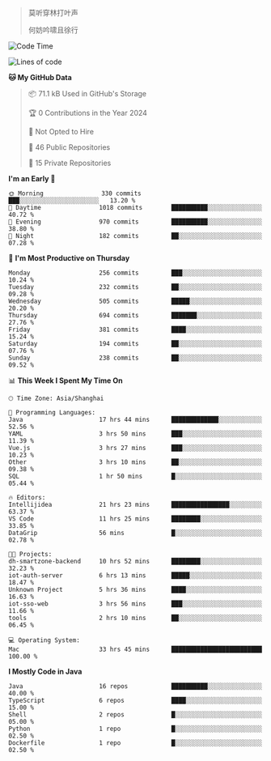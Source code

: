 > 莫听穿林打叶声
> 
> 何妨吟啸且徐行

<!-- ![Github Stats](https://github-readme-stats.vercel.app/api?username=catch6&count_private=true&show_icons=true&theme=gruvbox) -->

<!-- ![Top Langs](https://github-readme-stats.vercel.app/api/top-langs/?username=catch6&layout=compact) -->

<!--START_SECTION:waka-->
![Code Time](http://img.shields.io/badge/Code%20Time-772%20hrs%2028%20mins-blue)

![Lines of code](https://img.shields.io/badge/From%20Hello%20World%20I%27ve%20Written-9.3%20million%20lines%20of%20code-blue)

**🐱 My GitHub Data** 

> 📦 71.1 kB Used in GitHub's Storage 
 > 
> 🏆 0 Contributions in the Year 2024
 > 
> 🚫 Not Opted to Hire
 > 
> 📜 46 Public Repositories 
 > 
> 🔑 15 Private Repositories 
 > 
**I'm an Early 🐤** 

```text
🌞 Morning                330 commits         ███░░░░░░░░░░░░░░░░░░░░░░   13.20 % 
🌆 Daytime                1018 commits        ██████████░░░░░░░░░░░░░░░   40.72 % 
🌃 Evening                970 commits         ██████████░░░░░░░░░░░░░░░   38.80 % 
🌙 Night                  182 commits         ██░░░░░░░░░░░░░░░░░░░░░░░   07.28 % 
```
📅 **I'm Most Productive on Thursday** 

```text
Monday                   256 commits         ███░░░░░░░░░░░░░░░░░░░░░░   10.24 % 
Tuesday                  232 commits         ██░░░░░░░░░░░░░░░░░░░░░░░   09.28 % 
Wednesday                505 commits         █████░░░░░░░░░░░░░░░░░░░░   20.20 % 
Thursday                 694 commits         ███████░░░░░░░░░░░░░░░░░░   27.76 % 
Friday                   381 commits         ████░░░░░░░░░░░░░░░░░░░░░   15.24 % 
Saturday                 194 commits         ██░░░░░░░░░░░░░░░░░░░░░░░   07.76 % 
Sunday                   238 commits         ██░░░░░░░░░░░░░░░░░░░░░░░   09.52 % 
```


📊 **This Week I Spent My Time On** 

```text
🕑︎ Time Zone: Asia/Shanghai

💬 Programming Languages: 
Java                     17 hrs 44 mins      █████████████░░░░░░░░░░░░   52.56 % 
YAML                     3 hrs 50 mins       ███░░░░░░░░░░░░░░░░░░░░░░   11.39 % 
Vue.js                   3 hrs 27 mins       ███░░░░░░░░░░░░░░░░░░░░░░   10.23 % 
Other                    3 hrs 10 mins       ██░░░░░░░░░░░░░░░░░░░░░░░   09.38 % 
SQL                      1 hr 50 mins        █░░░░░░░░░░░░░░░░░░░░░░░░   05.44 % 

🔥 Editors: 
Intellijidea             21 hrs 23 mins      ████████████████░░░░░░░░░   63.37 % 
VS Code                  11 hrs 25 mins      ████████░░░░░░░░░░░░░░░░░   33.85 % 
DataGrip                 56 mins             █░░░░░░░░░░░░░░░░░░░░░░░░   02.78 % 

🐱‍💻 Projects: 
dh-smartzone-backend     10 hrs 52 mins      ████████░░░░░░░░░░░░░░░░░   32.23 % 
iot-auth-server          6 hrs 13 mins       █████░░░░░░░░░░░░░░░░░░░░   18.47 % 
Unknown Project          5 hrs 36 mins       ████░░░░░░░░░░░░░░░░░░░░░   16.63 % 
iot-sso-web              3 hrs 56 mins       ███░░░░░░░░░░░░░░░░░░░░░░   11.66 % 
tools                    2 hrs 10 mins       ██░░░░░░░░░░░░░░░░░░░░░░░   06.45 % 

💻 Operating System: 
Mac                      33 hrs 45 mins      █████████████████████████   100.00 % 
```

**I Mostly Code in Java** 

```text
Java                     16 repos            ██████████░░░░░░░░░░░░░░░   40.00 % 
TypeScript               6 repos             ████░░░░░░░░░░░░░░░░░░░░░   15.00 % 
Shell                    2 repos             █░░░░░░░░░░░░░░░░░░░░░░░░   05.00 % 
Python                   1 repo              █░░░░░░░░░░░░░░░░░░░░░░░░   02.50 % 
Dockerfile               1 repo              █░░░░░░░░░░░░░░░░░░░░░░░░   02.50 % 
```




<!--END_SECTION:waka-->
